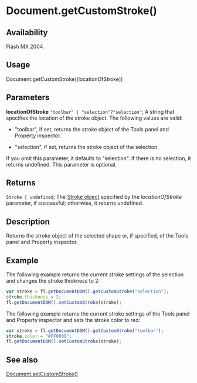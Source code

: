 # Document.getCustomStroke()

## Availability

Flash MX 2004.

## Usage

Document.getCustomStroke([locationOfStroke])

## Parameters

**locationOfStroke** `"toolbar" | "selection"?"selection"`; A string that specifies the location of the stroke object. The following values are valid:

- "toolbar", if set, returns the stroke object of the Tools panel and Property inspector.

- "selection", if set, returns the stroke object of the selection.

If you omit this parameter, it defaults to "selection". If there is no selection, it returns undefined. This parameter is optional.

## Returns

`Stroke | undefined`; The [Stroke object](../Stroke_object/Stroke_summary.md) specified by the *locationOfStroke* parameter, if successful; otherwise, it returns undefined.

## Description

Returns the stroke object of the selected shape or, if specified, of the Tools panel and Property inspector.

## Example

The following example returns the current stroke settings of the selection and changes the stroke thickness to 2:

```javascript
var stroke = fl.getDocumentDOM().getCustomStroke("selection");
stroke.thickness = 2;
fl.getDocumentDOM().setCustomStroke(stroke);
```

The following example returns the current stroke settings of the Tools panel and Property inspector and sets the stroke color to red:

```javascript
var stroke = fl.getDocumentDOM().getCustomStroke("toolbar");
stroke.color = "#FF0000";
fl.getDocumentDOM().setCustomStroke(stroke);
```

## See also

[Document.setCustomStroke()](../Document_object/Document480.md)
